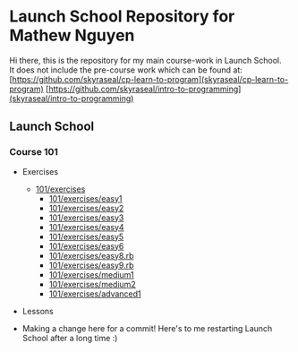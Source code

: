 # Launch School Repository for Mathew Nguyen
Hi there, this is the repository for my main course-work in Launch School.  
It does not include the pre-course work which can be found at:
[https://github.com/skyraseal/cp-learn-to-program](skyraseal/cp-learn-to-program)
[https://github.com/skyraseal/intro-to-programming](skyraseal/intro-to-programming)

## Launch School

### Course 101
* Exercises
  * [101/exercises](101/exercises)
    * [101/exercises/easy1](Easy1)
    * [101/exercises/easy2](Easy2)
    * [101/exercises/easy3](Easy3)
    * [101/exercises/easy4](Easy4)
    * [101/exercises/easy5](Easy5)
    * [101/exercises/easy6](Easy6)
    * [101/exercises/easy8.rb](Easy8)
    * [101/exercises/easy9.rb](Easy9)
    * [101/exercises/medium1](Medium1)
    * [101/exercises/medium2](Medium2)
    * [101/exercises/advanced1](Advanced1)
* Lessons

* Making a change here for a commit! Here's to me restarting Launch School after a long time :)

